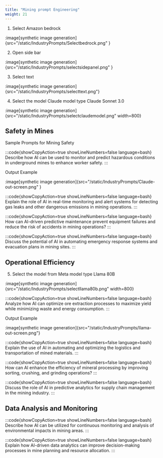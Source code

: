 ```yaml
---
title: "Mining prompt Engineering"
weight: 21
---
```

1. Select Amazon bedrock


:image[synthetic image generation]{src="/static/IndustryPrompts/Selectbedrock.png" }

2. Open side bar

:image[synthetic image generation]{src="/static/IndustryPrompts/selectsidepanel.png" }

3. Select text

:image[synthetic image generation]{src="/static/IndustryPrompts/selecttext.png"}

4. Select the model Claude  model type Claude Sonnet 3.0

:image[synthetic image generation]{src="/static/IndustryPrompts/selectclaudemodel.png" width=800}



## Safety in Mines

Sample Prompts for Mining Safety

:::code{showCopyAction=true showLineNumbers=false language=bash}
Describe how AI can be used to monitor and predict hazardous conditions in underground mines to enhance worker safety.
:::

Output Example 

:image[synthetic image generation]{src="/static/IndustryPrompts/Claude-out-screen.png" }

:::code{showCopyAction=true showLineNumbers=false language=bash}
Explain the role of AI in real-time monitoring and alert systems for detecting gas leaks and other dangerous emissions in mining operations.
:::


:::code{showCopyAction=true showLineNumbers=false language=bash}
How can AI-driven predictive maintenance prevent equipment failures and reduce the risk of accidents in mining operations?
:::

:::code{showCopyAction=true showLineNumbers=false language=bash}
Discuss the potential of AI in automating emergency response systems and evacuation plans in mining sites.
:::


## Operational Efficiency

5. Select the model from Meta model type Llama 80B


:image[synthetic image generation]{src="/static/IndustryPrompts/selectllama80b.png" width=800}

:::code{showCopyAction=true showLineNumbers=false language=bash}
Analyze how AI can optimize ore extraction processes to maximize yield while minimizing waste and energy consumption.
:::

Output Example 

:image[synthetic image generation]{src="/static/IndustryPrompts/llama-out-screen.png"}

:::code{showCopyAction=true showLineNumbers=false language=bash}
Explain the use of AI in automating and optimizing the logistics and transportation of mined materials.
:::

:::code{showCopyAction=true showLineNumbers=false language=bash}
How can AI enhance the efficiency of mineral processing by improving sorting, crushing, and grinding operations?
:::

:::code{showCopyAction=true showLineNumbers=false language=bash}
Discuss the role of AI in predictive analytics for supply chain management in the mining industry.
:::


## Data Analysis and Monitoring


:::code{showCopyAction=true showLineNumbers=false language=bash}
Describe how AI can be utilized for continuous monitoring and analysis of environmental impacts in mining areas.
:::

:::code{showCopyAction=true showLineNumbers=false language=bash}
Explain how AI-driven data analytics can improve decision-making processes in mine planning and resource allocation.
:::

